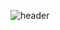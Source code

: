 ![header](https://capsule-render.vercel.app/api?type=slice&color=auto&height=300&section=header&text=TobyChee&fontSize=90)
